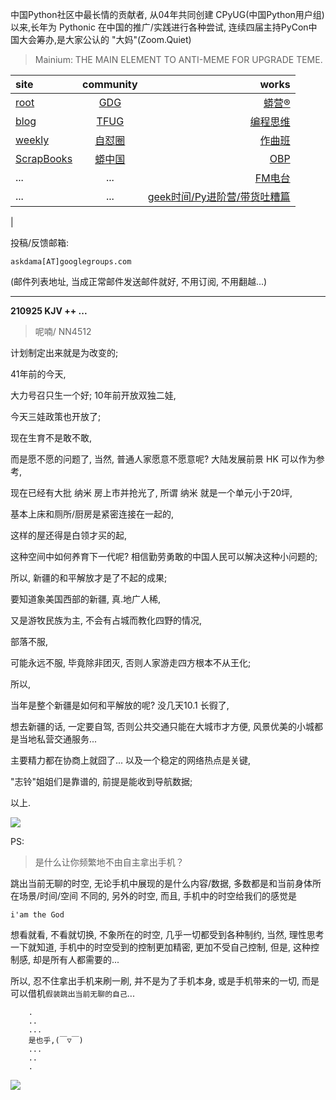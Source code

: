 中国Python社区中最长情的贡献者, 从04年共同创建 CPyUG(中国Python用户组)以来,长年为 Pythonic 在中国的推广/实践进行各种尝试, 连续四届主持PyCon中国大会筹办,是大家公认的 "大妈"(Zoom.Quiet)

> Mainium: THE MAIN ELEMENT TO ANTI-MEME FOR UPGRADE TEME.

| site | community | works |
| :-----| :----: | ----: |
| [root](http://zoomquiet.io/) | [GDG](https://blog.zhgdg.org/) | [蟒营®](https://doc.101.camp/) |
| [blog](https://blog.zoomquiet.io/pages/zoomquiet.html) | [TFUG](http://zh.tfug.world/) | [编程思维](https://py.101.camp/) |
| [weekly](http://weekly.pychina.org/) | [自怼圈](https://du.101.camp/) | [作曲班](https://mu.101.camp/) |
| [ScrapBooks](https://zoomquiet.io/collection.html) | [蟒中国](https://pychina.org/) | [OBP](https://zoomquiet.io/obp/index.html) |
| ... | ... | [FM电台](https://fm.101.camp/) |
| ... | ... | [geek时间/Py进阶营/带货吐糟篇](https://fm.101.camp/2020/geek2py-dama.html) 
 |


投稿/反馈邮箱:

    askdama[AT]googlegroups.com

(邮件列表地址, 
当成正常邮件发送邮件就好, 不用订阅, 不用翻越...)


---------------------------------------------------
**210925 KJV ++ ...**

> 呢喃/ NN4512




计划制定出来就是为改变的;

41年前的今天,

大力号召只生一个好;
10年前开放双独二娃,

今天三娃政策也开放了;

现在生育不是敢不敢,

而是愿不愿的问题了,
当然,
普通人家愿意不愿意呢?
大陆发展前景 HK 可以作为参考,

现在已经有大批 纳米 房上市并抢光了,
所谓 纳米 就是一个单元小于20坪,

基本上床和厕所/厨房是紧密连接在一起的,

这样的屋还得是白领才买的起,

这种空间中如何养育下一代呢?
相信勤劳勇敢的中国人民可以解决这种小问题的;

所以,
新疆的和平解放才是了不起的成果;

要知道象美国西部的新疆,
真.地广人稀,

又是游牧民族为主,
不会有占城而教化四野的情况,

部落不服,

可能永远不服,
毕竟除非团灭, 
否则人家游走四方根本不从王化;

所以,

当年是整个新疆是如何和平解放的呢?
没几天10.1 长徦了,

想去新疆的话,
一定要自驾,
否则公共交通只能在大城市才方便,
风景优美的小城都是当地私营交通服务...

主要精力都在协商上就囧了...
以及一个稳定的网络热点是关键,

"志铃"姐姐们是靠谱的,
前提是能收到导航数据;

以上.​







![](https://ipic.zoomquiet.top/2021-09-24-zq42-today-card-2109.025.jpeg)



PS:
> 是什么让你频繁地不由自主拿出手机？

跳出当前无聊的时空,
无论手机中展现的是什么内容/数据,
多数都是和当前身体所在场景/时间/空间 不同的,
另外的时空,
而且, 手机中的时空给我们的感觉是

    i'am the God

想看就看, 不看就切换,
不象所在的时空, 几乎一切都受到各种制约,
当然,
理性思考一下就知道,
手机中的时空受到的控制更加精密, 更加不受自己控制,
但是, 这种控制感,
却是所有人都需要的...

所以, 
忍不住拿出手机来刷一刷,
并不是为了手机本身, 或是手机带来的一切,
而是可以借机`假装跳出当前无聊的自己`...



```
    .
    ..
    ...
    是也乎,(￣▽￣)
    ...
    ..
    .
```


![](http://ydlj.zoomquiet.top/ipic/2021-07-10-210701DU21-zip.jpg)

